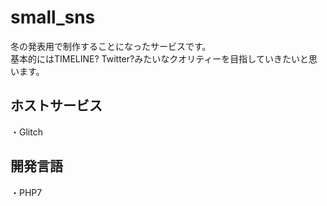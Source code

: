 # small_sns
冬の発表用で制作することになったサービスです。<br>
基本的にはTIMELINE? Twitter?みたいなクオリティーを目指していきたいと思います。<br>
## ホストサービス
・Glitch<br>
## 開発言語
・PHP7<br>
